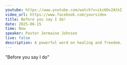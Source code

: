 ```yaml
---
youtube: https://www.youtube.com/watch?v=ikz6Dv2AtkI
video_url: https://www.facebook.com/yourvideo
title: Before you say I do!
date: 2025-06-15
time: Now
speaker: Pastor Jermaine Johnson
live: false
description: A powerful word on healing and freedom.
---
```

"﻿Before you say I do"